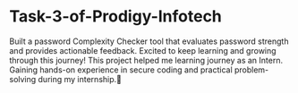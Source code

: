 # Task-3-of-Prodigy-Infotech
Built a password Complexity Checker tool that evaluates password strength and provides actionable feedback. Excited to keep learning and growing through this journey! This project helped me learning journey as an Intern. Gaining hands-on experience in secure coding and practical problem-solving during my internship.🚀
